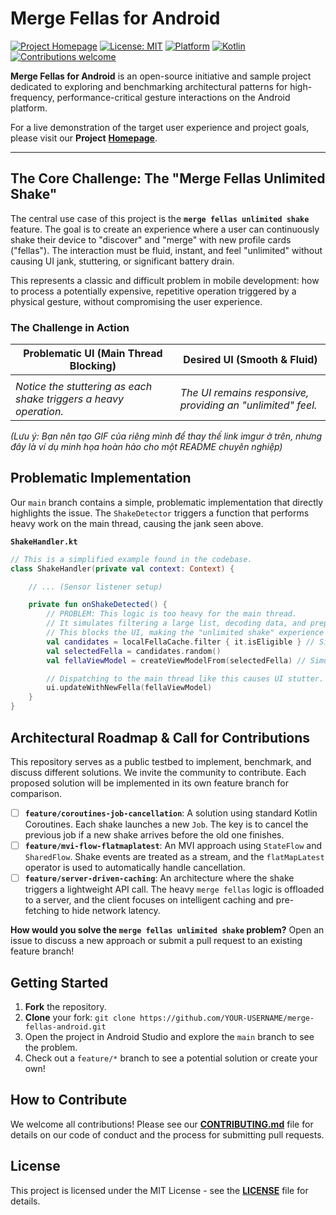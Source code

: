 # Merge Fellas for Android

[![Project Homepage](https://img.shields.io/badge/Project-Homepage-blue)](https://modhello.com/merge-fellas/)
[![License: MIT](https://img.shields.io/badge/License-MIT-yellow.svg)](https://github.com/merge-fellas/merge-fellas-android/blob/main/LICENSE)
[![Platform](https://img.shields.io/badge/platform-android-green.svg)](https://www.android.com)
[![Kotlin](https://img.shields.io/badge/kotlin-1.9.20-blueviolet.svg)](https://kotlinlang.org)
[![Contributions welcome](https://img.shields.io/badge/contributions-welcome-brightgreen.svg)](https://github.com/merge-fellas/merge-fellas-android/blob/main/CONTRIBUTING.md)

**Merge Fellas for Android** is an open-source initiative and sample project dedicated to exploring and benchmarking architectural patterns for high-frequency, performance-critical gesture interactions on the Android platform.

For a live demonstration of the target user experience and project goals, please visit our **Project** **[Homepage](https://modhello.com/merge-fellas/)**.

---

## The Core Challenge: The "Merge Fellas Unlimited Shake"

The central use case of this project is the **`merge fellas unlimited shake`** feature. The goal is to create an experience where a user can continuously shake their device to "discover" and "merge" with new profile cards ("fellas"). The interaction must be fluid, instant, and feel "unlimited" without causing UI jank, stuttering, or significant battery drain.

This represents a classic and difficult problem in mobile development: how to process a potentially expensive, repetitive operation triggered by a physical gesture, without compromising the user experience.

### The Challenge in Action

| Problematic UI (Main Thread Blocking)                                | Desired UI (Smooth & Fluid)                                        |
| -------------------------------------------------------------------- | ------------------------------------------------------------------ |
|                       |                     |
| *Notice the stuttering as each shake triggers a heavy operation.*    | *The UI remains responsive, providing an "unlimited" feel.*        |

*(Lưu ý: Bạn nên tạo GIF của riêng mình để thay thế link imgur ở trên, nhưng đây là ví dụ minh họa hoàn hảo cho một README chuyên nghiệp)*

## Problematic Implementation

Our `main` branch contains a simple, problematic implementation that directly highlights the issue. The `ShakeDetector` triggers a function that performs heavy work on the main thread, causing the jank seen above.

**`ShakeHandler.kt`**
```kotlin
// This is a simplified example found in the codebase.
class ShakeHandler(private val context: Context) {

    // ... (Sensor listener setup)

    private fun onShakeDetected() {
        // PROBLEM: This logic is too heavy for the main thread.
        // It simulates filtering a large list, decoding data, and preparing a complex view model.
        // This blocks the UI, making the "unlimited shake" experience impossible.
        val candidates = localFellaCache.filter { it.isEligible } // Simulates filtering 2000+ items
        val selectedFella = candidates.random()
        val fellaViewModel = createViewModelFrom(selectedFella) // Simulates bitmap decoding, etc.

        // Dispatching to the main thread like this causes UI stutter.
        ui.updateWithNewFella(fellaViewModel)
    }
}
```

## Architectural Roadmap & Call for Contributions

This repository serves as a public testbed to implement, benchmark, and discuss different solutions. We invite the community to contribute. Each proposed solution will be implemented in its own feature branch for comparison.

-   [ ] **`feature/coroutines-job-cancellation`**: A solution using standard Kotlin Coroutines. Each shake launches a new `Job`. The key is to cancel the previous job if a new shake arrives before the old one finishes.
-   [ ] **`feature/mvi-flow-flatmaplatest`**: An MVI approach using `StateFlow` and `SharedFlow`. Shake events are treated as a stream, and the `flatMapLatest` operator is used to automatically handle cancellation.
-   [ ] **`feature/server-driven-caching`**: An architecture where the shake triggers a lightweight API call. The heavy `merge fellas` logic is offloaded to a server, and the client focuses on intelligent caching and pre-fetching to hide network latency.

**How would you solve the `merge fellas unlimited shake` problem?** Open an issue to discuss a new approach or submit a pull request to an existing feature branch!

## Getting Started

1.  **Fork** the repository.
2.  **Clone** your fork: `git clone https://github.com/YOUR-USERNAME/merge-fellas-android.git`
3.  Open the project in Android Studio and explore the `main` branch to see the problem.
4.  Check out a `feature/*` branch to see a potential solution or create your own!

## How to Contribute

We welcome all contributions! Please see our **[CONTRIBUTING.md](CONTRIBUTING.md)** file for details on our code of conduct and the process for submitting pull requests.

## License

This project is licensed under the MIT License - see the **[LICENSE](LICENSE.md)** file for details.
